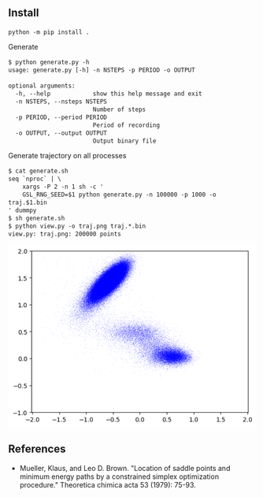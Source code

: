 <h2>Install</h2>

```
python -m pip install .
```

Generate
```
$ python generate.py -h
usage: generate.py [-h] -n NSTEPS -p PERIOD -o OUTPUT

optional arguments:
  -h, --help            show this help message and exit
  -n NSTEPS, --nsteps NSTEPS
                        Number of steps
  -p PERIOD, --period PERIOD
                        Period of recording
  -o OUTPUT, --output OUTPUT
                        Output binary file
```

Generate trajectory on all processes


```
$ cat generate.sh
seq `nproc` | \
    xargs -P 2 -n 1 sh -c '
    GSL_RNG_SEED=$1 python generate.py -n 100000 -p 1000 -o traj.$1.bin
' dummpy
$ sh generate.sh 
$ python view.py -o traj.png traj.*.bin
view.py: traj.png: 200000 points
```
<p align="center" alt="Sampled particle position"><img src="img/traj.png"/></p>

<h2>References</h2>

- Mueller, Klaus, and Leo D. Brown. "Location of saddle points and
minimum energy paths by a constrained simplex optimization procedure."
Theoretica chimica acta 53 (1979): 75-93.
